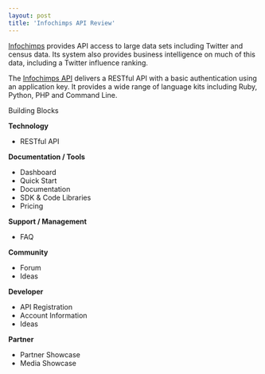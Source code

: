 ```yaml
---
layout: post
title: 'Infochimps API Review'
---
```

<img src="http://s3.amazonaws.com/satisfaction-production/public/uploaded_images/4719254/20091026_infochimps_logo_orange_monkey-black-no-tagline_full_aspect_medium.png" alt="" align="right" /><a href="http://infochimps.com/" target="_blank">Infochimps</a> provides API access to large data sets including Twitter and census data.  Its system also provides business intelligence on much of this data, including a Twitter influence ranking.<p></p>
The <a href="http://api.infochimps.com/" target="_blank">Infochimps API</a> delivers a RESTful API with a basic authentication using an application key.  It provides a wide range of language kits including Ruby, Python, PHP and Command Line.<p></p>
Building Blocks<p></p>
<strong>Technology</strong>
<ul class="mainlist">
	<li>RESTful API</li>
</ul>
<strong>Documentation / Tools</strong>
<ul class="mainlist">
	<li>Dashboard</li>
	<li>Quick Start</li>
	<li>Documentation</li>
	<li>SDK &amp; Code Libraries</li>
	<li>Pricing</li>
</ul>
<strong>Support / Management</strong>
<ul class="mainlist">
	<li>FAQ</li>
</ul>
<strong>Community</strong>
<ul class="mainlist">
	<li>Forum</li>
	<li>Ideas</li>
</ul>
<strong>Developer</strong>
<ul class="mainlist">
	<li>API Registration</li>
	<li>Account Information</li>
	<li>Ideas</li>
</ul>
<strong>Partner</strong>
<ul class="mainlist">
	<li>Partner Showcase</li>
	<li>Media Showcase</li>
</ul>